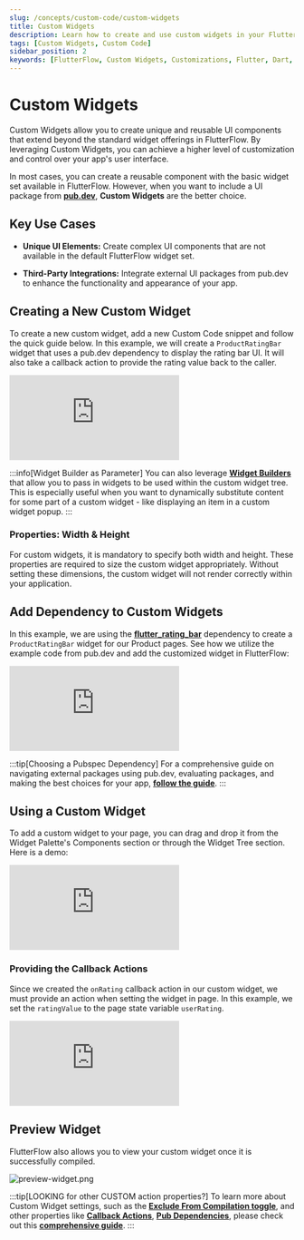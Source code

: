 ```yaml
---
slug: /concepts/custom-code/custom-widgets
title: Custom Widgets
description: Learn how to create and use custom widgets in your FlutterFlow app to enhance its user interface.
tags: [Custom Widgets, Custom Code]
sidebar_position: 2
keywords: [FlutterFlow, Custom Widgets, Customizations, Flutter, Dart, Pub.dev]
---
```


# Custom Widgets

Custom Widgets allow you to create unique and reusable UI components that extend beyond the
standard widget offerings in FlutterFlow. By leveraging Custom Widgets, you can achieve a higher
level of
customization and control over your app's user interface.

In most cases, you can create a reusable component with the basic widget set available in
FlutterFlow. However, when you want to include a UI package from [**pub.dev**](https://pub.dev),
**Custom Widgets** are the better choice.

## Key Use Cases

- **Unique UI Elements:** Create complex UI components that are not available in the default
  FlutterFlow widget set.

- **Third-Party Integrations:** Integrate external UI packages from pub.dev to enhance the
  functionality and appearance of your app.

## Creating a New Custom Widget

To create a new custom widget, add a new Custom Code snippet and follow the quick guide below. In 
this example, we will create a `ProductRatingBar` widget that uses a pub.dev dependency to display the rating bar UI. It will also take a callback action to provide the rating value back to the caller.

<div style={{
    position: 'relative',
    paddingBottom: 'calc(56.67989417989418% + 41px)', // Keeps the aspect ratio and additional padding
    height: 0,
    width: '100%'
}}>
    <iframe 
        src="https://demo.arcade.software/zBBJiIaTBpoBWErwvpbd?embed&show_copy_link=true"
        title=""
        style={{
            position: 'absolute',
            top: 0,
            left: 0,
            width: '100%',
            height: '100%',
            colorScheme: 'light'
        }}
        frameborder="0"
        loading="lazy"
        webkitAllowFullScreen
        mozAllowFullScreen
        allowFullScreen
        allow="clipboard-write">
    </iframe>
</div>

:::info[Widget Builder as Parameter]
You can also leverage [**Widget Builders**](../../resources/ui/components/widget-builder-parameters.md) that allow you to pass in widgets to be used within the custom widget tree. This is especially useful when you want to dynamically substitute content for some part of a custom widget - like displaying an item in a custom widget popup.
:::

### Properties: Width & Height

For custom widgets, it is mandatory to specify both width and height. These properties are required to size the custom widget appropriately. Without setting these dimensions, the custom widget will not render correctly within your application.

## Add Dependency to Custom Widgets

In this example, we are using the 
[**flutter_rating_bar**](https://pub.dev/packages/flutter_rating_bar) dependency to create a 
`ProductRatingBar` widget for our 
Product pages. See how we utilize the example code from pub.dev and add the customized widget in 
FlutterFlow: 

<div style={{
    position: 'relative',
    paddingBottom: 'calc(56.67989417989418% + 41px)', // Keeps the aspect ratio and additional padding
    height: 0,
    width: '100%'
}}>
    <iframe 
        src="https://demo.arcade.software/EAqWwTSfjumXzJ3xB6FX?embed&show_copy_link=true"
        title=""
        style={{
            position: 'absolute',
            top: 0,
            left: 0,
            width: '100%',
            height: '100%',
            colorScheme: 'light'
        }}
        frameborder="0"
        loading="lazy"
        webkitAllowFullScreen
        mozAllowFullScreen
        allowFullScreen
        allow="clipboard-write">
    </iframe>
</div>

:::tip[Choosing a Pubspec Dependency]
For a comprehensive guide on navigating external packages using pub.dev, evaluating packages, and making the best choices for your app, [**follow the guide**](custom-code.md#adding-a-pubspec-dependency).
:::

## Using a Custom Widget
To add a custom widget to your page, you can drag and drop it from the Widget Palette's Components section or through the Widget Tree section. Here is a demo:

<div style={{
    position: 'relative',
    paddingBottom: 'calc(56.67989417989418% + 41px)', // Keeps the aspect ratio and additional padding
    height: 0,
    width: '100%'
}}>
    <iframe 
        src="https://demo.arcade.software/9xerjlQ5oweTvZwEYFpC?embed&show_copy_link=true"
        title=""
        style={{
            position: 'absolute',
            top: 0,
            left: 0,
            width: '100%',
            height: '100%',
            colorScheme: 'light'
        }}
        frameborder="0"
        loading="lazy"
        webkitAllowFullScreen
        mozAllowFullScreen
        allowFullScreen
        allow="clipboard-write">
    </iframe>
</div>


### Providing the Callback Actions

Since we created the `onRating` callback action in our custom widget, we must provide an action 
when setting the widget in page. In this example, we set the `ratingValue` to the page state 
variable `userRating`. 

<div style={{
    position: 'relative',
    paddingBottom: 'calc(56.67989417989418% + 41px)', // Keeps the aspect ratio and additional padding
    height: 0,
    width: '100%'
}}>
    <iframe 
        src="https://demo.arcade.software/GB1Y3wH0MeIvJcu9EL4S?embed&show_copy_link=true"
        title=""
        style={{
            position: 'absolute',
            top: 0,
            left: 0,
            width: '100%',
            height: '100%',
            colorScheme: 'light'
        }}
        frameborder="0"
        loading="lazy"
        webkitAllowFullScreen
        mozAllowFullScreen
        allowFullScreen
        allow="clipboard-write">
    </iframe>
</div>

## Preview Widget

FlutterFlow also allows you to view your custom widget once it is successfully compiled. 

![preview-widget.png](imgs/preview-widget.png)

:::tip[LOOKING for other CUSTOM action properties?]
To learn more about Custom Widget settings, such as the
[**Exclude From Compilation toggle**](custom-code.md#exclude-from-compilation),
and other properties like [**Callback Actions**](custom-code.md#callback-action-as-parameter),
[**Pub Dependencies**](custom-code.md#adding-a-pubspec-dependency), please check out this
[**comprehensive guide**](custom-code.md).
:::







